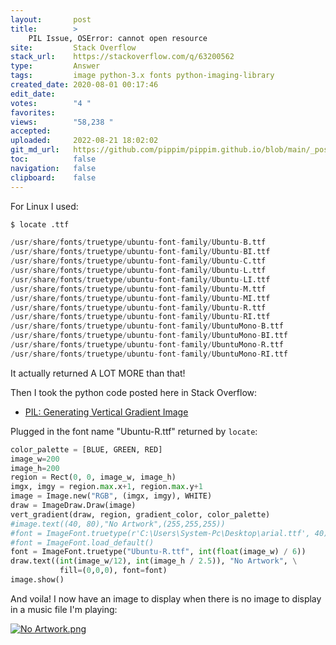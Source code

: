 ```yaml
---
layout:       post
title:        >
    PIL Issue, OSError: cannot open resource
site:         Stack Overflow
stack_url:    https://stackoverflow.com/q/63200562
type:         Answer
tags:         image python-3.x fonts python-imaging-library
created_date: 2020-08-01 00:17:46
edit_date:    
votes:        "4 "
favorites:    
views:        "58,238 "
accepted:     
uploaded:     2022-08-21 18:02:02
git_md_url:   https://github.com/pippim/pippim.github.io/blob/main/_posts/2020/2020-08-01-PIL-Issue_-OSError_-cannot-open-resource.md
toc:          false
navigation:   false
clipboard:    false
---
```


For Linux I used:



``` python
$ locate .ttf

/usr/share/fonts/truetype/ubuntu-font-family/Ubuntu-B.ttf
/usr/share/fonts/truetype/ubuntu-font-family/Ubuntu-BI.ttf
/usr/share/fonts/truetype/ubuntu-font-family/Ubuntu-C.ttf
/usr/share/fonts/truetype/ubuntu-font-family/Ubuntu-L.ttf
/usr/share/fonts/truetype/ubuntu-font-family/Ubuntu-LI.ttf
/usr/share/fonts/truetype/ubuntu-font-family/Ubuntu-M.ttf
/usr/share/fonts/truetype/ubuntu-font-family/Ubuntu-MI.ttf
/usr/share/fonts/truetype/ubuntu-font-family/Ubuntu-R.ttf
/usr/share/fonts/truetype/ubuntu-font-family/Ubuntu-RI.ttf
/usr/share/fonts/truetype/ubuntu-font-family/UbuntuMono-B.ttf
/usr/share/fonts/truetype/ubuntu-font-family/UbuntuMono-BI.ttf
/usr/share/fonts/truetype/ubuntu-font-family/UbuntuMono-R.ttf
/usr/share/fonts/truetype/ubuntu-font-family/UbuntuMono-RI.ttf
```
It actually returned A LOT MORE than that!

Then I took the python code posted here in Stack Overflow:

- [PIL: Generating Vertical Gradient Image](https://stackoverflow.com/a/32532502/6929343)

Plugged in the font name "Ubuntu-R.ttf" returned by `locate`:

``` python
color_palette = [BLUE, GREEN, RED]
image_w=200
image_h=200
region = Rect(0, 0, image_w, image_h)
imgx, imgy = region.max.x+1, region.max.y+1
image = Image.new("RGB", (imgx, imgy), WHITE)
draw = ImageDraw.Draw(image)
vert_gradient(draw, region, gradient_color, color_palette)
#image.text((40, 80),"No Artwork",(255,255,255))
#font = ImageFont.truetype(r'C:\Users\System-Pc\Desktop\arial.ttf', 40)
#font = ImageFont.load_default()
font = ImageFont.truetype("Ubuntu-R.ttf", int(float(image_w) / 6))
draw.text((int(image_w/12), int(image_h / 2.5)), "No Artwork", \
           fill=(0,0,0), font=font)
image.show()
```

And voila! I now have an image to display when there is no image to display in a music file I'm playing:

[![No Artwork.png][1]][1]


  [1]: https://i.stack.imgur.com/EJuLW.png
